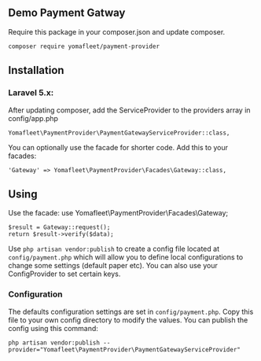 ## Demo Payment Gatway

Require this package in your composer.json and update composer.

    composer require yomafleet/payment-provider

## Installation

### Laravel 5.x:

After updating composer, add the ServiceProvider to the providers array in config/app.php

    Yomafleet\PaymentProvider\PaymentGatewayServiceProvider::class,

You can optionally use the facade for shorter code. Add this to your facades:

    'Gateway' => Yomafleet\PaymentProvider\Facades\Gateway::class,

## Using

Use the facade:
	use Yomafleet\PaymentProvider\Facades\Gateway;

    $result = Gateway::request();
    return $result->verify($data);

Use `php artisan vendor:publish` to create a config file located at `config/payment.php` which will allow you to define local configurations to change some settings (default paper etc).
You can also use your ConfigProvider to set certain keys.

### Configuration
The defaults configuration settings are set in `config/payment.php`. Copy this file to your own config directory to modify the values. You can publish the config using this command:

    php artisan vendor:publish --provider="Yomafleet\PaymentProvider\PaymentGatewayServiceProvider"
